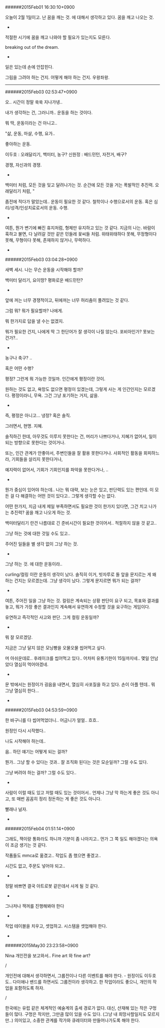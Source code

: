
######2015Feb01 16:30:10+0900

오늘이 2월 1일이고.
난 꿈을 깨는 것. 에 대해서 생각하고 있다.
꿈을 깨고 나오는 것.

-

적절한 시기에 꿈을 깨고 나와야 할 필요가 있는지도 모른다.

breaking out of the dream.

-

일은 있는데 손에 안잡힌다.

그림을 그려야 하는 건지. 어떻게 해야 하는 건지. 우왕좌왕.

---

######2015Feb03 02:53:47+0900

오.. 시간이 정말 쑥쑥 지나가넹..

내가 생각하는 건, 그러니까.. 운동을 하는 것이다.

뭐 딱, 운동이라는 건 아니고..

"삶, 운동, 마샬, 수행, 요가..

좋아하는 운동.

이두호 : 오래달리기, 백미터, 농구?
신원정 : 배드민턴, 자전거, 배구?

경쟁, 자신과의 경쟁.

-

백미터 처럼, 모든 것을 잊고 달려나가는 것. 순간에 모든 것을 거는 폭발적인 추진력.
오래달리기 처럼, 
"

좀전에 적다가 말았는데.. 운동이 필요한 것 같다. 철학이나 수행으로서의 운동. 혹은 심리/성격/인성치료로서의 운동. 수행.

-

여튼, 뭔가 변기에 빠진 휴지처럼, 형체만 유지하고 있는 것 같다. 지금의 나는. 바람이 훅하고 불면, 다 날려갈 것만 같은 민들레 꽃씨들 처럼.
위태위태하다 못해, 무정형이다 못해, 무형이다 못해, 존재하지 않거나, 무력하다.

-

######2015Feb03 03:04:28+0900

새벽 세시. 나는 무슨 운동을 시작해야 할까?

백미터 달리기, 요이땅? 평화로운 배드민턴?

-

앞에 꺼는 너무 경쟁적이고, 뒤에꺼는 너무 허리춤이 풀려있는 것 같다.

그럼 뭐? 뭐가 필요할까? 나에게.

뭐 한가지로 답을 낼 수는 없겠지.

뭐가 필요한 건지, 나에게 딱 그 한단어가 잘 생각이 나질 않는다. 포비아인가? 못보는 건가?..

-

농구나 축구? ..

혹은 어떤 수행?

평정? 그런게 뭐 가능한 것일까. 인간에게 평정이란 것이.

원하는 것도 없고, 욕망도 없으면 평정이 있겠는데, 그렇게 사는 게 인간인지는 모르겠다. 평정이라니, 무욕. 그건 그냥 포기하는 거지, 삶을.

-

즉, 평정은 아니고... 냉정? 혹은 솔직.

그러면서, 현명. 지혜.

솔직하긴 한데, 아무것도 이루지 못한다는 건, 머리가 나쁘다거나, 지혜가 없어서, 일이 되는 방향으로 못한다는 것이거나.

또는, 인간 관계가 안좋아서, 주변인들을 잘 활용 못한다거나. 사회적인 활동을 회피하느라, 기회들을 살리지 못한다거나,

예지력이 없어서, 기회가 기회인지를 파악을 못한다거나, ..

-

뭔가 중심이 있어야 하는데.. 나는 뭐 대략, 보는 눈은 있고, 판단력도 있는 편인데. 이 모든 걸 다 해결하는 어떤 것이 있다고.. 그렇게 생각할 수는 없다.

어떤 한가지, 지금 내게 제일 부족하면서도 필요한 것이 한가지 있다면, 그건 치고 나가는 추진력? 꿈을 깨고 나오게 하는 것.

백미터달리기 란건 나름대로 긴 준비시간이 필요한 것이어서.. 적절하지 않을 것 같고..

그냥 하는 것에 대한 것일 수도 있고..

주어진 일들을 별 생각 없이 그냥 하는 것.

-

그냥 하는 것. 에 대한 운동이라..

curling/컬링 이란 운동이 생각이 났다. 솔직히 이거, 빗자루로 돌 앞을 문지르는 게 왜 하는 건지는 모르겠는데. 그냥 생각이 났다. 그렇게 문지르면 뭐가 되는 걸까?

-

여튼, 주어진 일을 그냥 하는 것. 컬링은 계속되는 상황 판단이 요구 되고, 목표와 결과를 놓고, 뭐가 가장 좋은 결과인지 계속해서 유연하게 수정할 것을 요구하는 게임이다.

유연하고 즉각적인 사고와 판단. 그게 컬링 운동일까?

-

뭐 잘 모르겠당.

지금은 그냥 달지 않은 모닝빵을 오물오물 씹어먹고 싶다.

머 아쉬운데로.. 후레이크를 씹어먹고 있다.. 어차피 유통기한이 15일까지네.. 몇일 안남았다 열심히 먹어야겠네.

-

문 밖에서는 원정이가 굉음을 내면서, 열심히 사포질을 하고 있다. 손이 아플 텐데.. 뭐 그냥 열심히 한다...

-

######2015Feb03 04:53:59+0900

한 바구니를 다 씹어먹었더니.. 어금니가 얼얼.. 흐흐..

원정인 다시 시작했다..

나도 시작해야 하는데..

음.. 하던 얘기는 어떻게 되는 걸까?

뭔가.. 그냥 할 수 있다는 것과.. 잘 조직화 된다는 것은 모순일까? 그럴 수도 있다.

그냥 버려야 하는 걸까? 그럴 수도 있다..

-

사람이 이럴 때도 있고 저럴 때도 있는 것이어서.. 언제나 그냥 막 하는게 좋은 것도 아니고, 또 매번 꼼꼼히 정리 정돈하는 게 좋은 것도 아니다.

빨래나 널자.

-

######2015Feb04 01:51:14+0900

그래도, 잭이랑 통화라도 하니까 기분이 좀 나아지고.. 먼가 그 쪽 일도 해야겠다는 의욕이 조금 생기는 것 같다.

작품들도 mmca로 옮겼고.. 작업도 좀 했으면 좋겠고..

시간도 없고, 주문도 넣어야 되고..

-

정말 바쁘면 결국 아트로봇 같은데서 사게 될 것 같다.

-

그나저나 잭꺼를 진행해봐야 한다

-

작업 테이블을 치우고, 셋업하고. 시스템을 셋업해야 한다.

-

######2015May30 23:23:58+0900

Nina 개인전을 보고와서..
Fine art 와 fine art?

/

개인전에 대해서 생각하면서, 그룹전이나 다른 이벤트를 해야 한다. - 원정이도 이두호도.. 다이애나 밴드를 하면서도 그룹전이라 생각하고. 한 작업이라도 좋으니, 개인의 작업을 포함하도록 하자.

/

한국에는 유럽 같은 체계적인 예술계의 출세 경로가 없다. 대신, 산재해 있는 작은 구멍들이 많다. 구멍은 작지만, 그만큼 많이 있을 수도 있다. (그냥 내 희망사할일지도 모르지만..) 의미있고, 소중한 관계를 작가와 큐레이터와 만들어나가도록 해야 한다.

